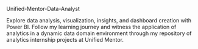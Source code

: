 Unified-Mentor-Data-Analyst


Explore data analysis, visualization, insights, and dashboard creation with Power BI. Follow my learning journey and witness the application of analytics in a dynamic data domain environment through my repository of analytics internship projects at Unified Mentor.
